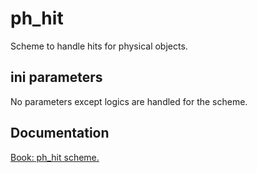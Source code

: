 # ph_hit

Scheme to handle hits for physical objects.

## ini parameters

No parameters except logics are handled for the scheme.

## Documentation

[Book: ph_hit scheme.](https://xray-forge.github.io/stalker-xrf-book/script_engine/schemes/ph_hit.html)
